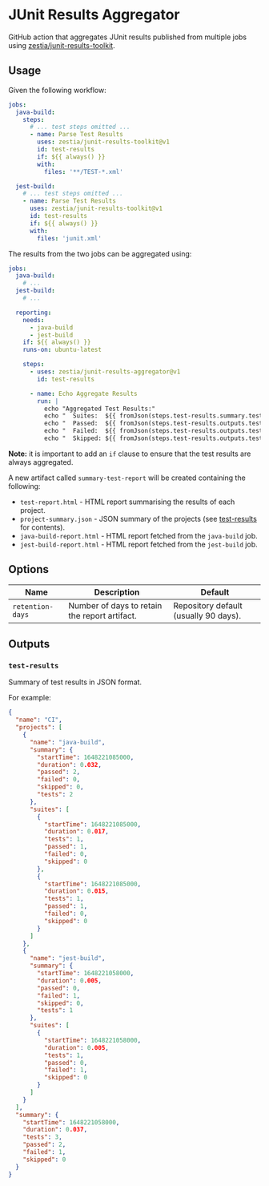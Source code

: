 # JUnit Results Aggregator

GitHub action that aggregates JUnit results published from multiple jobs using
[zestia/junit-results-toolkit][junit-results-toolkit].

[junit-results-toolkit]: https://github.com/zestia/junit-results-toolkit

## Usage

Given the following workflow:

```yaml
jobs:
  java-build:
    steps:
      # ... test steps omitted ...
      - name: Parse Test Results
        uses: zestia/junit-results-toolkit@v1
        id: test-results
        if: ${{ always() }}
        with:
          files: '**/TEST-*.xml'

  jest-build:
    # ... test steps omitted ...
    - name: Parse Test Results
      uses: zestia/junit-results-toolkit@v1
      id: test-results
      if: ${{ always() }}
      with:
        files: 'junit.xml'
```

The results from the two jobs can be aggregated using:

```yaml
jobs:
  java-build:
    # ...
  jest-build:
    # ...

  reporting:
    needs:
      - java-build
      - jest-build
    if: ${{ always() }}
    runs-on: ubuntu-latest

    steps:
      - uses: zestia/junit-results-aggregator@v1
        id: test-results

      - name: Echo Aggregate Results
        run: |
          echo "Aggregated Test Results:"
          echo "  Suites:  ${{ fromJson(steps.test-results.summary.test.results).passed }}"
          echo "  Passed:  ${{ fromJson(steps.test-results.outputs.test.results).passed }}"
          echo "  Failed:  ${{ fromJson(steps.test-results.outputs.test.results).failed }}"
          echo "  Skipped: ${{ fromJson(steps.test-results.outputs.test.results).skipped }}"
```

**Note:** it is important to add an `if` clause to ensure that the test results are always aggregated.

A new artifact called `summary-test-report` will be created containing the following:

- `test-report.html` - HTML report summarising the results of each project.
- `project-summary.json` - JSON summary of the projects (see [test-results](#test-results) for contents).
- `java-build-report.html` - HTML report fetched from the `java-build` job.
- `jest-build-report.html` - HTML report fetched from the `jest-build` job.

## Options

| Name             | Description                                   | Default                               |
|------------------|-----------------------------------------------|---------------------------------------|
| `retention-days` | Number of days to retain the report artifact. | Repository default (usually 90 days). |

## Outputs

### `test-results`

Summary of test results in JSON format.

For example:

```json
{
  "name": "CI",
  "projects": [
    {
      "name": "java-build",
      "summary": {
        "startTime": 1648221085000,
        "duration": 0.032,
        "passed": 2,
        "failed": 0,
        "skipped": 0,
        "tests": 2
      },
      "suites": [
        {
          "startTime": 1648221085000,
          "duration": 0.017,
          "tests": 1,
          "passed": 1,
          "failed": 0,
          "skipped": 0
        },
        {
          "startTime": 1648221085000,
          "duration": 0.015,
          "tests": 1,
          "passed": 1,
          "failed": 0,
          "skipped": 0
        }
      ]
    },
    {
      "name": "jest-build",
      "summary": {
        "startTime": 1648221058000,
        "duration": 0.005,
        "passed": 0,
        "failed": 1,
        "skipped": 0,
        "tests": 1
      },
      "suites": [
        {
          "startTime": 1648221058000,
          "duration": 0.005,
          "tests": 1,
          "passed": 0,
          "failed": 1,
          "skipped": 0
        }
      ]
    }
  ],
  "summary": {
    "startTime": 1648221058000,
    "duration": 0.037,
    "tests": 3,
    "passed": 2,
    "failed": 1,
    "skipped": 0
  }
}
```
